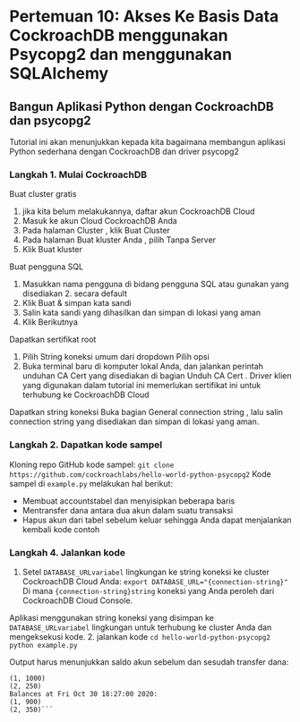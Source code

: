 # Pertemuan 10: Akses Ke Basis Data CockroachDB menggunakan Psycopg2 dan menggunakan SQLAlchemy
## Bangun Aplikasi Python dengan CockroachDB dan psycopg2

Tutorial ini akan menunjukkan kepada kita bagaimana membangun aplikasi Python sederhana dengan CockroachDB dan driver psycopg2
### Langkah 1. Mulai CockroachDB
Buat cluster gratis
1. jika kita belum melakukannya, daftar akun CockroachDB Cloud
2. Masuk ke akun Cloud CockroachDB Anda
3. Pada halaman Cluster , klik Buat Cluster
4. Pada halaman Buat kluster Anda , pilih Tanpa Server
5. Klik Buat kluster

Buat pengguna SQL
1. Masukkan nama pengguna di bidang pengguna SQL atau gunakan yang disediakan 2. secara default
3. Klik Buat & simpan kata sandi
4. Salin kata sandi yang dihasilkan dan simpan di lokasi yang aman
5. Klik Berikutnya

Dapatkan sertifikat root
1. Pilih String koneksi umum dari dropdown Pilih opsi
2. Buka terminal baru di komputer lokal Anda, dan jalankan perintah unduhan CA Cert yang disediakan di bagian Unduh CA Cert . Driver klien yang digunakan dalam tutorial ini memerlukan sertifikat ini untuk terhubung ke CockroachDB Cloud

Dapatkan string koneksi
Buka bagian General connection string , lalu salin connection string yang disediakan dan simpan di lokasi yang aman.

### Langkah 2. Dapatkan kode sampel
Kloning repo GitHub kode sampel:
``git clone https://github.com/cockroachlabs/hello-world-python-psycopg2``
Kode sampel di `example.py` melakukan hal berikut:
- Membuat accountstabel dan menyisipkan beberapa baris
- Mentransfer dana antara dua akun dalam suatu transaksi
- Hapus akun dari tabel sebelum keluar sehingga Anda dapat menjalankan kembali kode contoh

### Langkah 4. Jalankan kode
1. Setel `DATABASE_URLvariabel` lingkungan ke string koneksi ke cluster CockroachDB Cloud Anda:
`export DATABASE_URL="{connection-string}"`
Di mana `{connection-string}string` koneksi yang Anda peroleh dari CockroachDB Cloud Console.

Aplikasi menggunakan string koneksi yang disimpan ke `DATABASE_URLvariabel` lingkungan untuk terhubung ke cluster Anda dan mengeksekusi kode.
2. jalankan kode
 ```cd hello-world-python-psycopg2```
```python example.py```

Output harus menunjukkan saldo akun sebelum dan sesudah transfer dana:
```Balances at Fri Oct 30 18:27:00 2020:
(1, 1000)
(2, 250)
Balances at Fri Oct 30 18:27:00 2020:
(1, 900)
(2, 350)```

